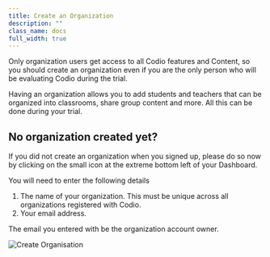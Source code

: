 ```yaml
---
title: Create an Organization
description: ""
class_name: docs
full_width: true
---
```


Only organization users get access to all Codio features and Content, so you should create an organization even if you are the only person who will be evaluating Codio during the trial.

Having an organization allows you to add students and teachers that can be organized into classrooms, share group content and more. All this can be done during your trial.

## No organization created yet?
If you did not create an organization when you signed up, please do so now by clicking on the small icon at the extreme bottom left of your Dashboard.

You will need to enter the following details 

1. The name of your organization. This must be unique across all organizations registered with Codio.
1. Your email address.

The email you entered with be the organization account owner.


![Create Organisation](/img/docs/organisations_create.png)


